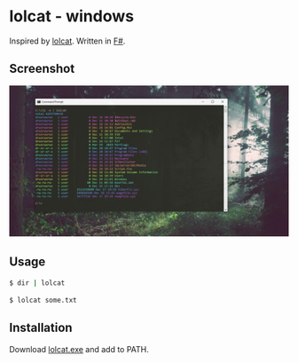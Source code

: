# lolcat - windows

Inspired by [lolcat](https://github.com/busyloop/lolcat). Written in [F#](https://fsharp.org/).

## Screenshot

![](https://github.com/HenryKovalevsky/lolcat-windows/raw/master/assets/capture.png)

## Usage

```cmd
$ dir | lolcat
```

```cmd
$ lolcat some.txt
```

## Installation

Download [lolcat.exe](https://github.com/HenryKovalevsky/lolcat-windows/releases) and add to PATH.
